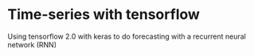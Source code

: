 # Time-series with tensorflow

Using tensorflow 2.0 with keras to do forecasting with a recurrent neural network (RNN)
